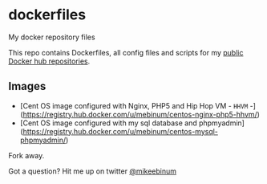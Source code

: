dockerfiles
===========

My docker repository files

This repo contains Dockerfiles,  all config files and scripts for my [public Docker hub repositories](https://registry.hub.docker.com/u/mebinum/).

## Images

- [Cent OS image configured with Nginx, PHP5 and Hip Hop VM - `HHVM` -] (https://registry.hub.docker.com/u/mebinum/centos-nginx-php5-hhvm/)
- [Cent OS image configured with my sql database and phpmyadmin] (https://registry.hub.docker.com/u/mebinum/centos-mysql-phpmyadmin/)

Fork away. 

Got a question? Hit me up on twitter [@mikeebinum](https://twitter.com/mikeebinum)


